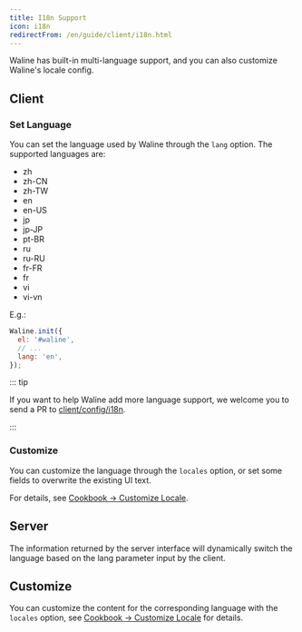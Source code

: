 ```yaml
---
title: I18n Support
icon: i18n
redirectFrom: /en/guide/client/i18n.html
---
```


Waline has built-in multi-language support, and you can also customize Waline's locale config.

<!-- more -->

## Client

### Set Language

You can set the language used by Waline through the `lang` option. The supported languages are:

- zh
- zh-CN
- zh-TW
- en
- en-US
- jp
- jp-JP
- pt-BR
- ru
- ru-RU
- fr-FR
- fr
- vi
- vi-vn

E.g.:

```js
Waline.init({
  el: '#waline',
  // ...
  lang: 'en',
});
```

::: tip

If you want to help Waline add more language support, we welcome you to send a PR to [client/config/i18n](https://github.com/walinejs/waline/tree/main/packages/client/src/config/i18n).

:::

### Customize

You can customize the language through the `locales` option, or set some fields to overwrite the existing UI text.

For details, see [Cookbook → Customize Locale](../../cookbook/customize/locale.md).

## Server

The information returned by the server interface will dynamically switch the language based on the lang parameter input by the client.

## Customize

You can customize the content for the corresponding language with the `locales` option, see [Cookbook → Customize Locale](../../cookbook/customize/locale.md) for details.

